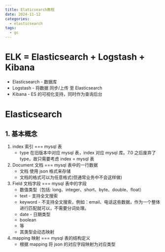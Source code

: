 ```yaml
---
title: Elaticsearch教程
date: 2024-11-12
categories:
  - elasticsearch
tags:
  - gc
---
```


# ELK = Elasticsearch + Logstash + Kibana

- Elasticsearch - 数据库
- Logstash - 将数据 同步/上传 至 Elasticsearch
- Kibana - ES 的可视化支持，同时作为查询后台

# Elasticsearch

## 1. 基本概念

1. index 索引 === mysql 表
   - type 在旧版本中对应 mysql 表，index 对应 mysql 库。7.0 之后废弃了 type，故只需要考虑 index = mysql 表
2. Document 文档 === mysql 表中的一行数据
   - 文档 使用 json 格式来存储
   - 文档的格式可以为任意格式(但通常业务中不会这样做)
3. Field 文档字段 === mysql 表中的字段
   - 数值类型（包括: long、integer、short、byte、double、float）
   - text - 支持全文搜索
   - keyword - 不支持全文搜索，例如：email、电话这些数据，作为一个整体进行匹配就可以，不需要分词处理。
   - date - 日期类型
   - boolean
   - 等
   - 其类型会动态映射
4. mapping 映射 === mysql 表的结构定义
   - 根据 mapping 将 json 的对应字段映射为对应类型
